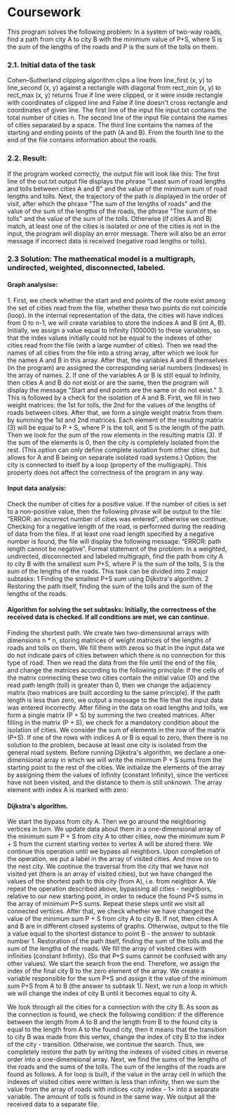 <h1>Coursework</h1>

This program solves the following problem: 
In a system of two-way roads, find a path from city A to city B with the minimum value of P+S, where S is the sum of the lengths of the roads and P is the sum of the tolls on them.

<h3>2.1. Initial data of the task</h3>
Cohen–Sutherland clipping algorithm clips a line from line_first (x, y) to line_second (x, y) against a rectangle with diagonal from rect_min (x, y) to rect_max (x, y) returns True if line were clipped, or it were inside rectangle with coordinates of clipped line and False if line doesn't cross rectangle and coordinates of given line.
The first line of the input file input.txt contains the total number of cities n. The second line of the input file contains the names of cities separated by a space. The third line contains the names of the starting and ending points of the path (A and B). From the fourth line to the end of the file contains information about the roads.
<h3>2.2. Result:</h3>
If the program worked correctly, the output file will look like this: The first line of the out.txt output file displays the phrase "Least sum of road lengths and tolls between cities A and B" and the value of the minimum sum of road lengths and tolls. Next, the trajectory of the path is displayed in the order of visit, after which the phrase "The sum of the lengths of roads" and the value of the sum of the lengths of the roads, the phrase "The sum of the tolls" and the value of the sum of the tolls. Otherwise (if cities A and B) match, at least one of the cities is isolated or one of the cities is not in the input, the program will display an error message. There will also be an error message if incorrect data is received (negative road lengths or tolls).
 


<h3>2.3 Solution: The mathematical model is a multigraph, undirected, weighted, disconnected, labeled.</h3>

<h4>Graph analysise:</h4>
1. First, we check whether the start and end points of the route exist among the set of cities read from the file, whether these two points do not coincide (loop). In the internal representation of the data, the cities will have indices from 0 to n-1, we will create variables to store the indices A and B (int A, B). Initially, we assign a value equal to Infinity (100000) to these variables, so that the index values initially could not be equal to the indexes of other cities read from the file (with a large number of cities). Then we read the names of all cities from the file into a string array, after which we look for the names A and B in this array. After that, the variables A and B themselves (in the program) are assigned the corresponding serial numbers (indexes) in the array of names.
2. If one of the variables A or B is still equal to Infinity, then cities A and B do not exist or are the same, then the program will display the message "Start and end points are the same or do not exist."
3. This is followed by a check for the isolation of A and B. First, we fill in two weight matrices: the 1st for tolls, the 2nd for the values of the lengths of roads between cities. After that, we form a single weight matrix from them by summing the 1st and 2nd matrices. Each element of the resulting matrix (3) will be equal to P + S, where P is the toll, and S is the length of the path. Then we look for the sum of the row elements in the resulting matrix (3). If the sum of the elements is 0, then the city is completely isolated from the rest. (This option can only define complete isolation from other cities, but allows for A and B being on separate isolated road systems.)
Option: the city is connected to itself by a loop (property of the multigraph). This property does not affect the correctness of the program in any way.

<h4>Input data analysis:</h4>
Check the number of cities for a positive value. If the number of cities is set to a non-positive value, then the following phrase will be output to the file: “ERROR: an incorrect number of cities was entered”, otherwise we continue.
Checking for a negative length of the road, is performed during the reading of data from the files. If at least one road length specified by a negative number is found, the file will display the following message: “ERROR: path length cannot be negative”.
Formal statement of the problem: In a weighted, undirected, disconnected and labeled multigraph, find the path from city A to city B with the smallest sum P+S, where P is the sum of the tolls, S is the sum of the lengths of the roads. This task can be divided into 2 major subtasks: 1 Finding the smallest P+S sum using Dijkstra's algorithm. 2 Restoring the path itself, finding the sum of the tolls and the sum of the lengths of the roads.

<h4>Algorithm for solving the set subtasks: Initially, the correctness of the received data is checked. If all conditions are met, we can continue.</h4>
Finding the shortest path. We create two two-dimensional arrays with dimensions n * n, storing matrices of weight matrices of the lengths of roads and tolls on them. We fill them with zeros so that in the input data we do not indicate pairs of cities between which there is no connection for this type of road. Then we read the data from the file until the end of the file, and change the matrices according to the following principle: If the cells of the matrix connecting these two cities contain the initial value (0) and the read path length (toll) is greater than 0, then we change the adjacency matrix (two matrices are built according to the same principle). If the path length is less than zero, we output a message to the file that the input data was entered incorrectly. After filling in the data on road lengths and tolls, we form a single matrix (P + S) by summing the two created matrices. After filling in the matrix (P + S), we check for a mandatory condition about the isolation of cities. We consider the sum of elements in the row of the matrix (P+S). If one of the rows with indices A or B is equal to zero, then there is no solution to the problem, because at least one city is isolated from the general road system. Before running Dijkstra's algorithm, we declare a one-dimensional array in which we will write the minimum P + S sums from the starting point to the rest of the cities. We initialize the elements of the array by assigning them the values of infinity (constant Infinity), since the vertices have not been visited, and the distance to them is still unknown. The array element with index A is marked with zero.

<h4>Dijkstra's algorithm.</h4>
We start the bypass from city A. Then we go around the neighboring vertices in turn. We update data about them in a one-dimensional array of the minimum sum P + S from city A to other cities, now the minimum sum P + S from the current starting vertex to vertex A will be stored there. We continue this operation until we bypass all neighbors. Upon completion of the operation, we put a label in the array of visited cities. And move on to the next city.
We continue the traversal from the city that we have not visited yet (there is an array of visited cities), but we have changed the values of the shortest path to this city (from A), i.e. from neighbor A. We repeat the operation described above, bypassing all cities - neighbors, relative to our new starting point, in order to reduce the found P+S sums in the array of minimum P+S sums.
Repeat these steps until we visit all connected vertices. After that, we check whether we have changed the value of the minimum sum P + S from city A to city B. If not, then cities A and B are in different closed systems of graphs. Otherwise, output to the file a value equal to the shortest distance to point B - the answer to subtask number 1.
Restoration of the path itself, finding the sum of the tolls and the sum of the lengths of the roads. We fill the array of visited cities with infinities (constant Infinity). (So that P+S sums cannot be confused with any other values). We start the search from the end. Therefore, we assign the index of the final city B to the zero element of the array. We create a variable responsible for the sum P+S and assign it the value of the minimum sum P+S from A to B (the answer to subtask 1). Next, we run a loop in which we will change the index of city B until it becomes equal to city A.

We look through all the cities for a connection with the city B. As soon as the connection is found, we check the following condition: if the difference between the length from A to B and the length from B to the found city is equal to the length from A to the found city, then it means that the transition to city B was made from this vertex, change the index of city B to the index of the city - transition. Otherwise, we continue the search. Thus, we completely restore the path by writing the indexes of visited cities in reverse order into a one-dimensional array. Next, we find the sums of the lengths of the roads and the sums of the tolls. The sum of the lengths of the roads are found as follows. A for loop is built, if the value in the array cell in which the indexes of visited cities were written is less than infinity, then we sum the value from the array of roads with indices <city index - 1> into a separate variable. The amount of tolls is found in the same way. We output all the received data to a separate file.


